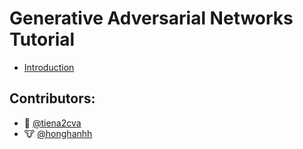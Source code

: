 # Generative Adversarial Networks Tutorial

- [Introduction](01.%20Introduction/README.md)

## Contributors:

- 🐔 [@tiena2cva](https://github.com/tiena2cva)
- 🐮 [@honghanhh](https://github.com/honghanhh)
